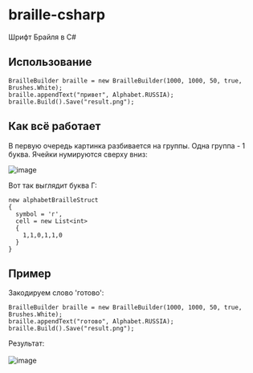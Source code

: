 # braille-csharp
Шрифт Брайля в C#

## Использование
```
BrailleBuilder braille = new BrailleBuilder(1000, 1000, 50, true, Brushes.White);
braille.appendText("привет", Alphabet.RUSSIA);
braille.Build().Save("result.png");
```
## Как всё работает
В первую очередь картинка разбивается на группы. Одна группа - 1 буква. Ячейки нумируются сверху вниз:

![image](https://user-images.githubusercontent.com/74132592/147390584-9dcab117-8935-4a76-99f6-c126ef8b2d20.png)

Вот так выглядит буква Г:
```
new alphabetBrailleStruct
{
  symbol = 'г',
  cell = new List<int>
  {
    1,1,0,1,1,0
  }
}
```
## Пример
Закодируем слово 'готово':<br/>
```
BrailleBuilder braille = new BrailleBuilder(1000, 1000, 50, true, Brushes.White);
braille.appendText("готово", Alphabet.RUSSIA);
braille.Build().Save("result.png");
```
Результат:<br/><br/>
![image](https://user-images.githubusercontent.com/74132592/147390702-17188cac-fa33-4657-8a04-beca0822cd96.png)






